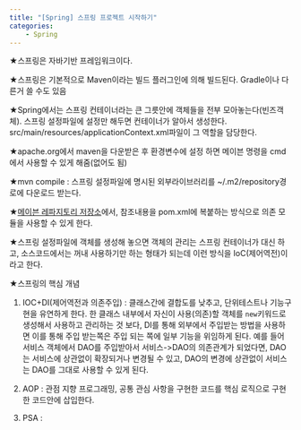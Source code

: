 ```yaml
---
title: "[Spring] 스프링 프로젝트 시작하기"
categories:
    - Spring
---
```

★스프링은 자바기반 프레임워크이다.

★스프링은 기본적으로 Maven이라는 빌드 플러그인에 의해 빌드된다. Gradle이나 다른거 쓸 수도 있음

★Spring에서는 스프링 컨테이너라는 큰 그릇안에 객체들을 전부 모아놓는다(빈즈객체). 스프링 설정파일에 설정만 해두면 컨테이너가 알아서 생성한다. src/main/resources/applicationContext.xml파일이 그 역할을 담당한다.

★apache.org에서 maven을 다운받은 후 환경변수에 설정 하면 메이븐 명령을 cmd에서 사용할 수 있게 해줌(없어도 됨)

★mvn compile : 스프링 설정파일에 명시된 외부라이브러리를 ~/.m2/repository경로에 다운로드 받는다.
	
★[메이븐 레파지토리 저장소][mvnrepository]에서, 참조내용을 pom.xml에 복붙하는 방식으로 의존 모듈을 사용할 수 있게 한다.
	
★스프링 설정파일에 객체를 생성해 놓으면 객체의 관리는 스프링 컨테이너가 대신 하고, 소스코드에서는 꺼내 사용하기만 하는 형태가 되는데 이런 방식을 IoC(제어역전)이라고 한다.
		
★스프링의 핵심 개념
1. IOC+DI(제어역전과 의존주입) : 클래스간에 결합도를 낮추고, 단위테스트나 기능구현을 유연하게 한다. 한 클래스 내부에서 자신이 사용(의존)할 객체를 `new`키워드로 생성해서 사용하고 관리하는 것 보다, DI를 통해 외부에서 주입받는 방법을 사용하면 이를 통해 주입 받는쪽은 주입 되는 쪽에 일부 기능을 위임하게 된다. 예를 들어 서비스 객체에서 DAO를 주입받아서 서비스->DAO의 의존관계가 되었다면, DAO는 서비스에 상관없이 확장되거나 변경될 수 있고, DAO의 변경에 상관없이 서비스는 DAO를 그대로 사용할 수 있게 된다.

2. AOP : 관점 지향 프로그래밍, 공통 관심 사항을 구현한 코드를 핵심 로직으로 구현한 코드안에 삽입한다.
3. PSA : 

[mvnrepository]: https://mvnrepository.com/